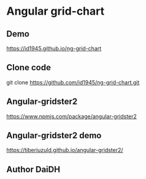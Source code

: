 # Angular grid-chart
## Demo
https://id1945.github.io/ng-grid-chart

## Clone code
git clone https://github.com/id1945/ng-grid-chart.git

## Angular-gridster2
https://www.npmjs.com/package/angular-gridster2

## Angular-gridster2 demo
https://tiberiuzuld.github.io/angular-gridster2/

## Author DaiDH

